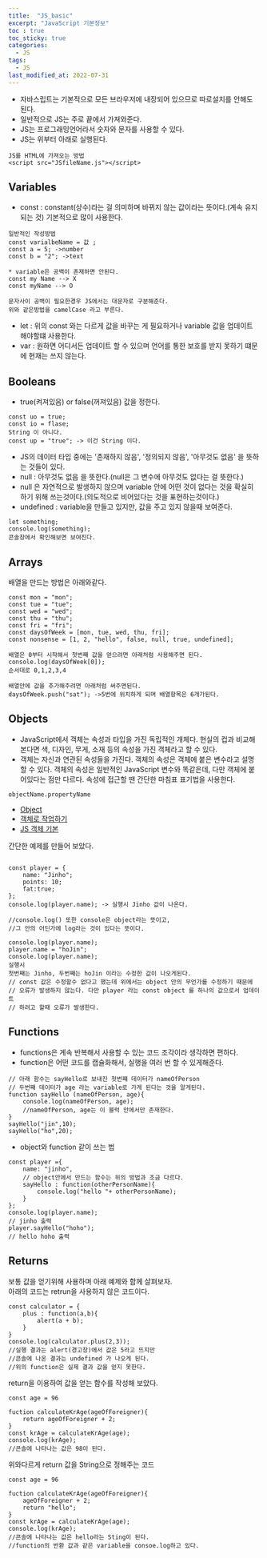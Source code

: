 ```yaml
---
title:  "JS_basic"
excerpt: "JavaScript 기본정보"
toc : true
toc_sticky: true
categories:
  - JS
tags:
  - JS
last_modified_at: 2022-07-31
---
```

- 자바스립트는 기본적으로 모든 브라우저에 내장되어 있으므로 따로설치를 안해도 된다.  
- 일반적으로 JS는 주로 끝에서 가져와준다.  
- JS는 프로그래밍언어라서 숫자와 문자를 사용할 수 있다.  
- JS는 위부터 아래로 실행된다.  
```
JS를 HTML에 가져오는 방법
<script src="JSfileName.js"></script>

```
## Variables

- const : constant(상수)라는 걸 의미하며 바뀌지 않는 값이라는 뜻이다.(계속 유지되는 것) 기본적으로 많이 사용한다.  
```JS
일반적인 작성방법
const varialbeName = 값 ;
const a = 5; ->number
const b = "2"; ->text

* variable은 공백이 존재하면 안된다.
const my Name --> X
const myName --> O

문자사이 공백이 필요한경우 JS에서는 대문자로 구분해준다.
위와 같은방법을 camelCase 라고 부른다.
```
  
- let : 위의 const 와는 다르게 값을 바꾸는 게 필요하거나 variable 값을 업데이트 해야할떄 사용한다.  
- var : 원하면 어디서든 업데이트 할 수 있으며 언어를 통한 보호를 받지 못하기 떄문에 현재는 쓰지 않는다.  

## Booleans
- true(켜져있음) or false(꺼져있음) 값을 정한다.  
```JS
const uo = true;
const io = flase;
String 이 아니다.
const up = "true"; -> 이건 String 이다.
```
- JS의 데이터 타입 중에는 '존재하지 않음', '정의되지 않음', '아무것도 없음' 을 뜻하는 것들이 있다.  
- null : 아무것도 없음 을 뜻한다.(null은 그 변수에 아무것도 없다는 걸 뜻한다.)
- null 은 자연적으로 발생하지 않으며 variable 안에 어떤 것이 없다는 것을 확실히 하기 위해 쓰는것이다.(의도적으로 비어있다는 것을 표현하는것이다.)
- undefined : variable을 만들고 있지만, 값을 주고 있지 않을때 보여준다.  
```JS
let something;
console.log(something);
콘솔창에서 확인해보면 보여진다.
```
## Arrays
배열을 만드는 방법은 아래와같다.
```JS
const mon = "mon";
const tue = "tue";
const wed = "wed";
const thu = "thu";
const fri = "fri";
const daysOfWeek = [mon, tue, wed, thu, fri]; 
const nonsense = [1, 2, "hello", false, null, true, undefined];

배열은 0부터 시작해서 첫번째 값을 얻으려면 아래처럼 사용해주면 된다.
console.log(daysOfWeek[0]);
순서대로 0,1,2,3,4

배열안에 값을 추가해주려면 아래처럼 써주면된다.
daysOfWeek.push("sat"); ->5번에 위치하게 되며 배열항목은 6개가된다.
```
## Objects
- JavaScript에서 객체는 속성과 타입을 가진 독립적인 개체다. 현실의 컵과 비교해본다면 색, 디자인, 무게, 소재 등의 속성을 가진 객체라고 할 수 있다.
- 객체는 자신과 연관된 속성들을 가진다. 객체의 속성은 객체에 붙은 변수라고 설명할 수 있다. 객체의 속성은 일반적인 JavaScript 변수와 똑같은데, 다만 객체에 붙어있다는 점만 다르다. 속성에 접근할 땐 간단한 마침표 표기법을 사용한다.
```JS
objectName.propertyName
```

- [Object](https://developer.mozilla.org/ko/docs/Web/JavaScript/Reference/Global_Objects/Object)  
- [객체로 작업하기](https://developer.mozilla.org/ko/docs/Web/JavaScript/Guide/Working_with_Objects)  
- [JS 객체 기본](https://developer.mozilla.org/ko/docs/Learn/JavaScript/Objects/Basics)  
  
간단한 예제를 만들어 보았다.  
```JS

const player = {
    name: "Jinho";
    points: 10;
    fat:true;
};
console.log(player.name); -> 실행시 Jinho 값이 나온다.

//console.log() 또한 console은 object라는 뜻이고,
//그 안의 어딘가에 log라는 것이 있다는 뜻이다.

console.log(player.name); 
player.name = "hoJin";
console.log(player.name);
실행시
첫번째는 Jinho, 두번째는 hoJin 이라는 수정한 값이 나오게된다.
// const 값은 수정할수 없다고 했는데 위에서는 object 안의 무언가를 수정하기 때문에 
// 오류가 발생하지 않는다. 다만 player 라는 const object 를 하나의 값으로서 업데이트
// 하려고 할때 오류가 발생한다.
```

## Functions

- functions은 계속 반복해서 사용할 수 있는 코드 조각이라 생각하면 편하다.  
- function은 어떤 코드를 캡슐화해서, 실행을 여러 번 할 수 있게해준다.  
```JS
// 아래 함수는 sayHello로 보내진 첫번쨰 데이터가 nameOfPerson
// 두번쨰 데이터가 age 라는 variable로 가게 된다는 것을 알게된다.
function sayHello (nameOfPerson, age){
    console.log(nameOfPerson, age);
    //nameOfPerson, age는 이 블럭 안에서만 존재한다.
}
sayHello("jin",10);
sayHello("ho",20);
```
- object와 function 같이 쓰는 법  

```JS
const player ={
    name: "jinho",
    // object안에서 만드는 함수는 위의 방법과 조금 다르다.
    sayHello : function(otherPersonName){
        console.log("hello "+ otherPersonName);
    }
};
console.log(player.name);
// jinho 출력
player.sayHello("hoho");
// hello hoho 출력

```

## Returns
보통 값을 얻기위해 사용하며 아래 예제와 함께 살펴보자.  
아래의 코드는 retrun을 사용하지 않은 코드이다.  
```JS
const calculator = {
    plus : function(a,b){
        alert(a + b);
    }
}
console.log(calculator.plus(2,3));
//실행 결과는 alert(경고창)에서 값은 5라고 뜨지만
//콘솔에 나온 결과는 undefined 가 나오게 된다.
//위의 function은 실제 결과 값을 얻지 못한다.
```
return을 이용하여 값을 얻는 함수를 작성해 보았다.
```JS
const age = 96

fuction calculateKrAge(ageOfForeigner){
    return ageOfForeigner + 2;
}
const krAge = calculateKrAge(age);
console.log(krAge);
//콘솔에 나타나는 값은 98이 된다.
```
위와다르게 return 값을 String으로 정해주는 코드  
```JS
const age = 96

fuction calculateKrAge(ageOfForeigner){
    ageOfForeigner + 2;
    return "hello";
}
const krAge = calculateKrAge(age);
console.log(krAge);
//콘솔에 나타나는 값은 hello라는 Sting이 된다.
//function의 반환 값과 같은 variable을 consoe.log하고 있다.
```